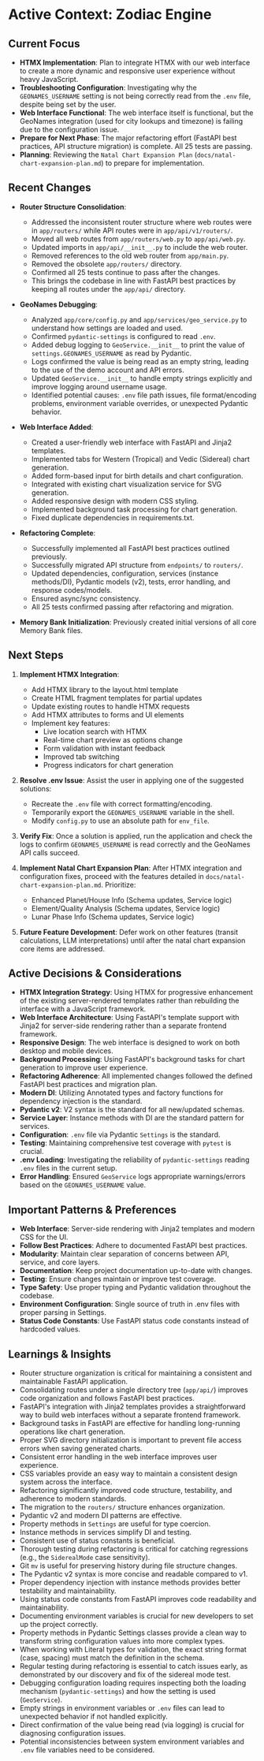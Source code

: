 # Active Context: Zodiac Engine

## Current Focus

- **HTMX Implementation**: Plan to integrate HTMX with our web interface to create a more dynamic and responsive user experience without heavy JavaScript.
- **Troubleshooting Configuration**: Investigating why the `GEONAMES_USERNAME` setting is not being correctly read from the `.env` file, despite being set by the user.
- **Web Interface Functional**: The web interface itself is functional, but the GeoNames integration (used for city lookups and timezone) is failing due to the configuration issue.
- **Prepare for Next Phase**: The major refactoring effort (FastAPI best practices, API structure migration) is complete. All 25 tests are passing.
- **Planning**: Reviewing the `Natal Chart Expansion Plan` (`docs/natal-chart-expansion-plan.md`) to prepare for implementation.

## Recent Changes

- **Router Structure Consolidation**:
  - Addressed the inconsistent router structure where web routes were in `app/routers/` while API routes were in `app/api/v1/routers/`.
  - Moved all web routes from `app/routers/web.py` to `app/api/web.py`.
  - Updated imports in `app/api/__init__.py` to include the web router.
  - Removed references to the old web router from `app/main.py`.
  - Removed the obsolete `app/routers/` directory.
  - Confirmed all 25 tests continue to pass after the changes.
  - This brings the codebase in line with FastAPI best practices by keeping all routes under the `app/api/` directory.

- **GeoNames Debugging**:
  - Analyzed `app/core/config.py` and `app/services/geo_service.py` to understand how settings are loaded and used.
  - Confirmed `pydantic-settings` is configured to read `.env`.
  - Added debug logging to `GeoService.__init__` to print the value of `settings.GEONAMES_USERNAME` as read by Pydantic.
  - Logs confirmed the value is being read as an empty string, leading to the use of the demo account and API errors.
  - Updated `GeoService.__init__` to handle empty strings explicitly and improve logging around username usage.
  - Identified potential causes: `.env` file path issues, file format/encoding problems, environment variable overrides, or unexpected Pydantic behavior.

- **Web Interface Added**:
  - Created a user-friendly web interface with FastAPI and Jinja2 templates.
  - Implemented tabs for Western (Tropical) and Vedic (Sidereal) chart generation.
  - Added form-based input for birth details and chart configuration.
  - Integrated with existing chart visualization service for SVG generation.
  - Added responsive design with modern CSS styling.
  - Implemented background task processing for chart generation.
  - Fixed duplicate dependencies in requirements.txt.

- **Refactoring Complete**:
  - Successfully implemented all FastAPI best practices outlined previously.
  - Successfully migrated API structure from `endpoints/` to `routers/`.
  - Updated dependencies, configuration, services (instance methods/DI), Pydantic models (v2), tests, error handling, and response codes/models.
  - Ensured async/sync consistency.
  - All 25 tests confirmed passing after refactoring and migration.

- **Memory Bank Initialization**: Previously created initial versions of all core Memory Bank files.

## Next Steps

1. **Implement HTMX Integration**:
   * Add HTMX library to the layout.html template
   * Create HTML fragment templates for partial updates
   * Update existing routes to handle HTMX requests
   * Add HTMX attributes to forms and UI elements
   * Implement key features:
     * Live location search with HTMX
     * Real-time chart preview as options change
     * Form validation with instant feedback
     * Improved tab switching
     * Progress indicators for chart generation
     
2. **Resolve .env Issue**: Assist the user in applying one of the suggested solutions:
    * Recreate the `.env` file with correct formatting/encoding.
    * Temporarily export the `GEONAMES_USERNAME` variable in the shell.
    * Modify `config.py` to use an absolute path for `env_file`.
    
3. **Verify Fix**: Once a solution is applied, run the application and check the logs to confirm `GEONAMES_USERNAME` is read correctly and the GeoNames API calls succeed.
    
4. **Implement Natal Chart Expansion Plan**: After HTMX integration and configuration fixes, proceed with the features detailed in `docs/natal-chart-expansion-plan.md`. Prioritize:
   - Enhanced Planet/House Info (Schema updates, Service logic)
   - Element/Quality Analysis (Schema updates, Service logic)
   - Lunar Phase Info (Schema updates, Service logic)
   
5. **Future Feature Development**: Defer work on other features (transit calculations, LLM interpretations) until after the natal chart expansion core items are addressed.

## Active Decisions & Considerations

- **HTMX Integration Strategy**: Using HTMX for progressive enhancement of the existing server-rendered templates rather than rebuilding the interface with a JavaScript framework.
- **Web Interface Architecture**: Using FastAPI's template support with Jinja2 for server-side rendering rather than a separate frontend framework.
- **Responsive Design**: The web interface is designed to work on both desktop and mobile devices.
- **Background Processing**: Using FastAPI's background tasks for chart generation to improve user experience.
- **Refactoring Adherence**: All implemented changes followed the defined FastAPI best practices and migration plan.
- **Modern DI**: Utilizing Annotated types and factory functions for dependency injection is the standard.
- **Pydantic v2**: V2 syntax is the standard for all new/updated schemas.
- **Service Layer**: Instance methods with DI are the standard pattern for services.
- **Configuration**: `.env` file via Pydantic `Settings` is the standard.
- **Testing**: Maintaining comprehensive test coverage with `pytest` is crucial.
- **.env Loading**: Investigating the reliability of `pydantic-settings` reading `.env` files in the current setup.
- **Error Handling**: Ensured `GeoService` logs appropriate warnings/errors based on the `GEONAMES_USERNAME` value.

## Important Patterns & Preferences

- **Web Interface**: Server-side rendering with Jinja2 templates and modern CSS for the UI.
- **Follow Best Practices**: Adhere to documented FastAPI best practices.
- **Modularity**: Maintain clear separation of concerns between API, service, and core layers.
- **Documentation**: Keep project documentation up-to-date with changes.
- **Testing**: Ensure changes maintain or improve test coverage.
- **Type Safety**: Use proper typing and Pydantic validation throughout the codebase.
- **Environment Configuration**: Single source of truth in .env files with proper parsing in Settings.
- **Status Code Constants**: Use FastAPI status code constants instead of hardcoded values.

## Learnings & Insights

- Router structure organization is critical for maintaining a consistent and maintainable FastAPI application.
- Consolidating routes under a single directory tree (`app/api/`) improves code organization and follows FastAPI best practices.
- FastAPI's integration with Jinja2 templates provides a straightforward way to build web interfaces without a separate frontend framework.
- Background tasks in FastAPI are effective for handling long-running operations like chart generation.
- Proper SVG directory initialization is important to prevent file access errors when saving generated charts.
- Consistent error handling in the web interface improves user experience.
- CSS variables provide an easy way to maintain a consistent design system across the interface.
- Refactoring significantly improved code structure, testability, and adherence to modern standards.
- The migration to the `routers/` structure enhances organization.
- Pydantic v2 and modern DI patterns are effective.
- Property methods in `Settings` are useful for type coercion.
- Instance methods in services simplify DI and testing.
- Consistent use of status constants is beneficial.
- Thorough testing during refactoring is critical for catching regressions (e.g., the `SiderealMode` case sensitivity).
- Git `mv` is useful for preserving history during file structure changes.
- The Pydantic v2 syntax is more concise and readable compared to v1.
- Proper dependency injection with instance methods provides better testability and maintainability.
- Using status code constants from FastAPI improves code readability and maintainability.
- Documenting environment variables is crucial for new developers to set up the project correctly.
- Property methods in Pydantic Settings classes provide a clean way to transform string configuration values into more complex types.
- When working with Literal types for validation, the exact string format (case, spacing) must match the definition in the schema.
- Regular testing during refactoring is essential to catch issues early, as demonstrated by our discovery and fix of the sidereal mode test.
- Debugging configuration loading requires inspecting both the loading mechanism (`pydantic-settings`) and how the setting is used (`GeoService`).
- Empty strings in environment variables or `.env` files can lead to unexpected behavior if not handled explicitly.
- Direct confirmation of the value being read (via logging) is crucial for diagnosing configuration issues.
- Potential inconsistencies between system environment variables and `.env` file variables need to be considered. 